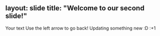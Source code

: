 layout: slide
title: "Welcome to our second slide!"
---
Your text
Use the left arrow to go back! Updating something new :D :+1
